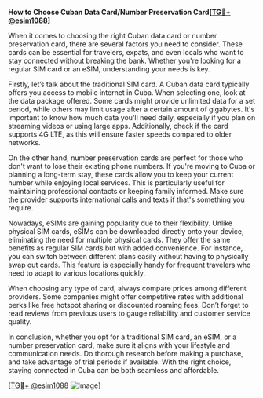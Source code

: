 **How to Choose Cuban Data Card/Number Preservation Card[[TG💪+ @esim1088](https://t.me/s/esim1088)]**

When it comes to choosing the right Cuban data card or number preservation card, there are several factors you need to consider. These cards can be essential for travelers, expats, and even locals who want to stay connected without breaking the bank. Whether you're looking for a regular SIM card or an eSIM, understanding your needs is key.

Firstly, let’s talk about the traditional SIM card. A Cuban data card typically offers you access to mobile internet in Cuba. When selecting one, look at the data package offered. Some cards might provide unlimited data for a set period, while others may limit usage after a certain amount of gigabytes. It's important to know how much data you'll need daily, especially if you plan on streaming videos or using large apps. Additionally, check if the card supports 4G LTE, as this will ensure faster speeds compared to older networks.

On the other hand, number preservation cards are perfect for those who don't want to lose their existing phone numbers. If you're moving to Cuba or planning a long-term stay, these cards allow you to keep your current number while enjoying local services. This is particularly useful for maintaining professional contacts or keeping family informed. Make sure the provider supports international calls and texts if that's something you require.

Nowadays, eSIMs are gaining popularity due to their flexibility. Unlike physical SIM cards, eSIMs can be downloaded directly onto your device, eliminating the need for multiple physical cards. They offer the same benefits as regular SIM cards but with added convenience. For instance, you can switch between different plans easily without having to physically swap out cards. This feature is especially handy for frequent travelers who need to adapt to various locations quickly.

When choosing any type of card, always compare prices among different providers. Some companies might offer competitive rates with additional perks like free hotspot sharing or discounted roaming fees. Don’t forget to read reviews from previous users to gauge reliability and customer service quality.

In conclusion, whether you opt for a traditional SIM card, an eSIM, or a number preservation card, make sure it aligns with your lifestyle and communication needs. Do thorough research before making a purchase, and take advantage of trial periods if available. With the right choice, staying connected in Cuba can be both seamless and affordable.

[[TG💪+ @esim1088](https://t.me/s/esim1088) ![Image](https://i.postimg.cc/Y0z9fWf4/image.png)]